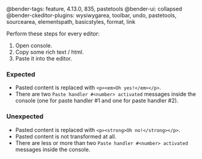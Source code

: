 @bender-tags: feature, 4.13.0, 835, pastetools
@bender-ui: collapsed
@bender-ckeditor-plugins: wysiwygarea, toolbar, undo, pastetools, sourcearea, elementspath, basicstyles, format, link

Perform these steps for every editor:

1. Open console.
1. Copy some rich text / html.
2. Paste it into the editor.

### Expected

* Pasted content is replaced with `<p><em>Oh yes!</em></p>`.
* There are two `Paste handler #<number> activated` messages inside the console (one for paste handler #1 and one for
  paste handler #2).

### Unexpected

* Pasted content is replaced with `<p><strong>Oh no!</strong></p>`.
* Pasted content is not transformed at all.
* There are less or more than two `Paste handler #<number> activated` messages inside the console.
